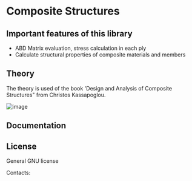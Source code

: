 Composite Structures
================================================

Important features of this library
----------------------------------
- ABD Matrix evaluation, stress calculation in each ply
- Calculate structural properties of composite materials and members



Theory
--------------------
The theory is used of the book 'Design and Analysis of Composite Structures" from Christos Kassapoglou.

![image](https://user-images.githubusercontent.com/68966235/135766489-b71badfd-a4a6-47cf-9423-c3a583d458bb.png)


Documentation
-------------


License
-------
General GNU license

Contacts: 

